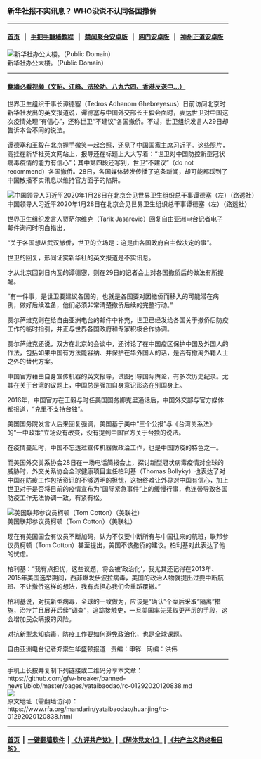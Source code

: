 ### 新华社报不实讯息？   WHO没说不认同各国撤侨
------------------------

#### [首页](https://github.com/gfw-breaker/banned-news1/blob/master/README.md) &nbsp;&nbsp;|&nbsp;&nbsp; [手把手翻墙教程](https://github.com/gfw-breaker/guides/wiki) &nbsp;&nbsp;|&nbsp;&nbsp; [禁闻聚合安卓版](https://github.com/gfw-breaker/bn-android) &nbsp;&nbsp;|&nbsp;&nbsp; [网门安卓版](https://github.com/oGate2/oGate) &nbsp;&nbsp;|&nbsp;&nbsp; [神州正道安卓版](https://github.com/SzzdOgate/update) 



<div id="headerimg">
 <img alt="新华社办公大楼。（Public Domain）" src="https://www.rfa.org/mandarin/zhuanlan/zhongguoyizhou/review-09202018164723.html/81c7cd6c20.jpg/@@images/119f15e2-64de-4751-b135-7488d7251d19.jpeg" title="新华社办公大楼。（Public Domain）"/>
 <div id="headerimgcontents">
  <div id="headerimgcaption">
   <span>
    新华社办公大楼。（Public Domain）
   </span>
   <!-- zoomattribute -->
  </div>
  <!-- headerimgcaption -->
 </div>
 <!-- headerimagecontents -->
</div>

<hr/>


#### [翻墙必看视频（文昭、江峰、法轮功、八九六四、香港反送中...）](http://167.172.214.107/home.html)

<div id="storytext">
 <div>
  <div class="slot_header">
  </div>
 </div>
 <p>
  世界卫生组织干事长谭德塞（Tedros Adhanom Ghebreyesus）日前访问北京时新华社发出的英文报道说，谭德塞与中国外交部长王毅会面时，表达世卫对中国这次疫情处理“有信心”，还称世卫“不建议”各国撤侨。不过，世卫组织发言人29日却告诉本台不同的说法。
 </p>
 <p>
  谭德塞和王毅在北京握手微笑一起合照，还见了中国国家主席习近平。这些照片，高挂在新华社英文网站上，报导还在标题上大大写着：“世卫对中国防控新型冠状病毒疫情的能力有信心”；其中第四段还写到，世卫“不建议”（do not recommend）各国撤侨。28日，各国媒体转发传播了这条新闻，却可能都踩到了中国散播不实讯息以维持官方面子的陷阱。
 </p>
 <p>
  <div class="image-inline captioned" style="width:680px;">
   <div style="width:680px;">
    <img alt="中国领导人习近平2020年1月28日在北京会见世界卫生组织总干事谭德塞（左）（路透社）" src="https://www.rfa.org/mandarin/yataibaodao/huanjing/rc-01292020120838.html/0128x.jpg" title="中国领导人习近平2020年1月28日在北京会见世界卫生组织总干事谭德塞（左）（路透社）"/>
   </div>
   <div class="image-caption">
    <span style="width:680px;">
     中国领导人习近平2020年1月28日在北京会见世界卫生组织总干事谭德塞（左）（路透社）
    </span>
    <span class="copyright">
    </span>
   </div>
  </div>
 </p>
 <p>
  世界卫生组织发言人贾萨尔维克（Tarik Jasarevic）回复自由亚洲电台记者电子邮件询问时明白指出，
 </p>
 <p>
  “关于各国想从武汉撤侨，世卫的立场是：这是由各国政府自主做决定的事”。
 </p>
 <p>
  世卫的回复，形同证实新华社的英文报道是不实讯息。
 </p>
 <p>
  才从北京回到日内瓦的谭德塞，则在29日的记者会上对各国撤侨后的做法有所提醒。
 </p>
 <p>
  “有一件事，是世卫要建议各国的，也就是各国要对因撤侨而移入的可能潜在病例，做好后续准备，他们必须非常清楚撤侨后续的完整行动。”
 </p>
 <p>
 </p>
 <p>
 </p>
 <p>
  贾尔萨维克则在给自由亚洲电台的邮件中补充，世卫已经发给各国关于撤侨后防疫工作的临时指引，并正与世界各国政府和专家积极合作协调。
 </p>
 <p>
  贾尔萨维克还说，双方在北京的会谈中，还讨论了在中国疫区保护中国及外国人的作法，包括如果中国有方法能容纳、并保护在华外国人的话，是否有撤离外籍人士之外的替代方案。
 </p>
 <p>
  中国官方藉由自身宣传机器的英文报导，试图引导国际舆论，有多次历史纪录。尤其在关于台湾的议题上，中国总是强加自身意识形态在别国身上。
 </p>
 <p>
  2016年，中国官方在王毅与时任美国国务卿克里通话后，中国外交部与官方媒体都报道，“克里不支持台独”。
 </p>
 <p>
  美国国务院发言人后来回复强调，美国基于美中“三个公报”与《台湾关系法》的“一中政策”立场没有改变，没有提到中国官方关于台独的说法。
 </p>
 <p>
  在疫情蔓延时，中国不忘透过宣传机器做政治工作，也是中国防疫的特色之一。
 </p>
 <p>
  而美国外交关系协会28日在一场电话简报会上，探讨新型冠状病毒疫情对全球的威胁时，外交关系协会全球健康项目主任柏利基（Thomas Bollyky）也表达了对中国在防疫工作包括资讯的不够透明的担忧，这始终难让外界对中国有信心，加上世卫对于是否将目前的疫情宣布为“国际紧急事件”上的缓慢行事，也连带导致各国防疫工作无法协调一致，有紧有松。
 </p>
 <p>
  <div class="image-inline captioned" style="width:680px;">
   <div style="width:680px;">
    <img alt="美国联邦参议员柯顿（Tom Cotton）（美联社）" src="https://www.rfa.org/mandarin/yataibaodao/huanjing/rc-01292020120838.html/0129x.jpg" title="美国联邦参议员柯顿（Tom Cotton）（美联社）"/>
   </div>
   <div class="image-caption">
    <span style="width:680px;">
     美国联邦参议员柯顿（Tom Cotton）（美联社）
    </span>
    <span class="copyright">
    </span>
   </div>
  </div>
 </p>
 <p>
  现在有美国国会有议员不断加码，认为不仅要中断所有与中国往来的航班，联邦参议员柯顿（Tom Cotton）甚至提出，美国不该撤侨的建议。柏利基对此表达了他的忧虑。
 </p>
 <p>
  柏利基：“我有点担忧，这些议题，将会被‘政治化’，我尤其还记得在2013年、2015年美国选举期间，西非爆发伊波拉病毒，美国的政治人物就提出过要中断航班、不让撤侨这样的想法，我有点担心我们会重蹈覆辙。”
 </p>
 <p>
  柏利基说，对抗新型病毒，全球的一致做为，应该是“确认”个案后采取“隔离”措施，治疗并且展开后续“调查”，追踪接触史，一旦美国率先采取更严厉的手段，这会增加民众瞒报的风险。
 </p>
 <p>
  对抗新型未知病毒，防疫工作要如何避免政治化，也是全球课题。
 </p>
 <p>
 </p>
 <p>
  自由亚洲电台记者郑崇生华盛顿报道   责编：申铧   网编：洪伟
 </p>
</div>

<hr/>
手机上长按并复制下列链接或二维码分享本文章：<br/>
https://github.com/gfw-breaker/banned-news1/blob/master/pages/yataibaodao/rc-01292020120838.md <br/>
<a href='https://github.com/gfw-breaker/banned-news1/blob/master/pages/yataibaodao/rc-01292020120838.md'><img src='https://github.com/gfw-breaker/banned-news1/blob/master/pages/yataibaodao/rc-01292020120838.md.png'/></a> <br/>
原文地址（需翻墙访问）：https://www.rfa.org/mandarin/yataibaodao/huanjing/rc-01292020120838.html


------------------------
#### [首页](https://github.com/gfw-breaker/banned-news1/blob/master/README.md) &nbsp;|&nbsp; [一键翻墙软件](https://github.com/gfw-breaker/nogfw/blob/master/README.md) &nbsp;| [《九评共产党》](https://github.com/gfw-breaker/9ping.md/blob/master/README.md#九评之一评共产党是什么) | [《解体党文化》](https://github.com/gfw-breaker/jtdwh.md/blob/master/README.md) | [《共产主义的终极目的》](https://github.com/gfw-breaker/gczydzjmd.md/blob/master/README.md)


<img src='http://gfw-breaker.win/banned-news/pages/yataibaodao/rc-01292020120838.md' width='0px' height='0px'/>